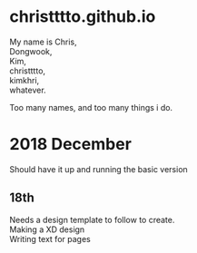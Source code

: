 # christttto.github.io
My name is Chris,</br>
Dongwook,</br>
Kim,</br>
christttto,</br>
kimkhri,</br>
whatever.</br>

Too many names, and too many things i do.


# 2018 December
Should have it up and running the basic version
## 18th
Needs a design template to follow to create.</br>
Making a XD design</br>
Writing text for pages

